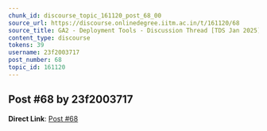```yaml
---
chunk_id: discourse_topic_161120_post_68_00
source_url: https://discourse.onlinedegree.iitm.ac.in/t/161120/68
source_title: GA2 - Deployment Tools - Discussion Thread [TDS Jan 2025]
content_type: discourse
tokens: 39
username: 23f2003717
post_number: 68
topic_id: 161120
---
```


## Post #68 by 23f2003717

**Direct Link**: [Post #68](https://discourse.onlinedegree.iitm.ac.in/t/161120/68)
